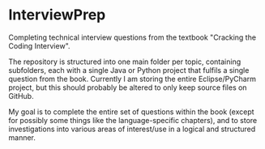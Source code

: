 # InterviewPrep
Completing technical interview questions from the textbook "Cracking the Coding Interview".

The repository is structured into one main folder per topic, containing subfolders, each with a single Java or Python project that fulfils a single question from the book. Currently I am storing the entire Eclipse/PyCharm project, but this should probably be altered to only keep source files on GitHub.

My goal is to complete the entire set of questions within the book (except for possibly some things like the language-specific chapters), and to store investigations into various areas of interest/use in a logical and structured manner.
